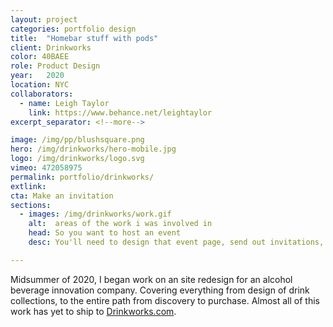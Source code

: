 ```yaml
---
layout: project
categories: portfolio design
title:  "Homebar stuff with pods"
client: Drinkworks
color: 40BAEE
role: Product Design
year:   2020
location: NYC
collaborators:
  - name: Leigh Taylor
    link: https://www.behance.net/leightaylor
excerpt_separator: <!--more-->

image: /img/pp/blushsquare.png
hero: /img/drinkworks/hero-mobile.jpg
logo: /img/drinkworks/logo.svg
vimeo: 472058975
permalink: portfolio/drinkworks/
extlink:  
cta: Make an invitation
sections:
  - images: /img/drinkworks/work.gif
    alt:  areas of the work i was involved in
    head: So you want to host an event
    desc: You'll need to design that event page, send out invitations, and you'll need some invite tracking and follow-up tools. We'll try to make this as easy as possible. After all, you've got a party to throw.

---
```

Midsummer of 2020, I began work on an site redesign for an alcohol beverage innovation company. Covering everything from design of drink collections, to the entire path from discovery to purchase. Almost all of this work has yet to ship to [Drinkworks.com](https://drinkworks.com/).

<!--more-->

